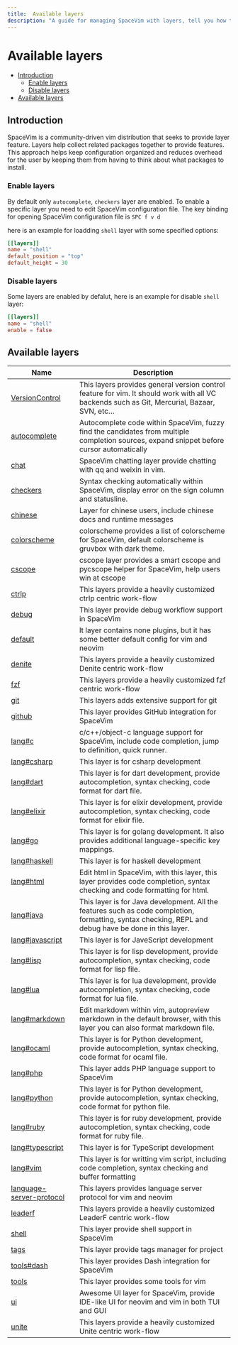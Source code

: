 ```yaml
---
title:  Available layers
description: "A guide for managing SpaceVim with layers, tell you how to enable and disable a layer, also list all available layers in SpaceVim"
---
```


# Available layers

<!-- vim-markdown-toc GFM -->

- [Introduction](#introduction)
  - [Enable layers](#enable-layers)
  - [Disable layers](#disable-layers)
- [Available layers](#available-layers)

<!-- vim-markdown-toc -->

## Introduction

SpaceVim is a community-driven vim distribution that seeks to provide layer feature.
Layers help collect related packages together to provide features.
This approach helps keep configuration organized and reduces overhead for the user by
keeping them from having to think about what packages to install.

### Enable layers

By default only `autocomplete`, `checkers` layer are enabled. To enable a specific layer
you need to edit SpaceVim configuration file. The key binding for opening SpaceVim 
configuration file is `SPC f v d`

here is an example for loadding `shell` layer with some specified options:

```toml
[[layers]]
name = "shell"
default_position = "top"
default_height = 30
```

### Disable layers

Some layers are enabled by defalut, here is an example for disable `shell` layer:

```toml
[[layers]]
name = "shell"
enable = false
```

<!-- SpaceVim layer list start -->

## Available layers

| Name                                                  | Description                                                                                                                                           |
| ----------------------------------------------------- | ----------------------------------------------------------------------------------------------------------------------------------------------------- |
| [VersionControl](VersionControl/)                     | This layers provides general version control feature for vim. It should work with all VC backends such as Git, Mercurial, Bazaar, SVN, etc…           |
| [autocomplete](autocomplete/)                         | Autocomplete code within SpaceVim, fuzzy find the candidates from multiple completion sources, expand snippet before cursor automatically             |
| [chat](chat/)                                         | SpaceVim chatting layer provide chatting with qq and weixin in vim.                                                                                   |
| [checkers](checkers/)                                 | Syntax checking automatically within SpaceVim, display error on the sign column and statusline.                                                       |
| [chinese](chinese/)                                   | Layer for chinese users, include chinese docs and runtime messages                                                                                    |
| [colorscheme](colorscheme/)                           | colorscheme provides a list of colorscheme for SpaceVim, default colorscheme is gruvbox with dark theme.                                              |
| [cscope](cscope/)                                     | cscope layer provides a smart cscope and pycscope helper for SpaceVim, help users win at cscope                                                       |
| [ctrlp](ctrlp/)                                       | This layers provide a heavily customized ctrlp centric work-flow                                                                                      |
| [debug](debug/)                                       | This layer provide debug workflow support in SpaceVim                                                                                                 |
| [default](default/)                                   | lt layer contains none plugins, but it has some better default config for vim and neovim                                                              |
| [denite](denite/)                                     | This layers provide a heavily customized Denite centric work-flow                                                                                     |
| [fzf](fzf/)                                           | This layers provide a heavily customized fzf centric work-flow                                                                                        |
| [git](git/)                                           | This layers adds extensive support for git                                                                                                            |
| [github](github/)                                     | This layer provides GitHub integration for SpaceVim                                                                                                   |
| [lang#c](lang/c/)                                     | c/c++/object-c language support for SpaceVim, include code completion, jump to definition, quick runner.                                              |
| [lang#csharp](lang/csharp/)                           | This layer is for csharp development                                                                                                                  |
| [lang#dart](lang/dart/)                               | This layer is for dart development, provide autocompletion, syntax checking, code format for dart file.                                               |
| [lang#elixir](lang/elixir/)                           | This layer is for elixir development, provide autocompletion, syntax checking, code format for elixir file.                                           |
| [lang#go](lang/go/)                                   | This layer is for golang development. It also provides additional language-specific key mappings.                                                     |
| [lang#haskell](lang/haskell/)                         | This layer is for haskell development                                                                                                                 |
| [lang#html](lang/html/)                               | Edit html in SpaceVim, with this layer, this layer provides code completion, syntax checking and code formatting for html.                            |
| [lang#java](lang/java/)                               | This layer is for Java development. All the features such as code completion, formatting, syntax checking, REPL and debug have be done in this layer. |
| [lang#javascript](lang/javascript/)                   | This layer is for JaveScript development                                                                                                              |
| [lang#lisp](lang/lisp/)                               | This layer is for lisp development, provide autocompletion, syntax checking, code format for lisp file.                                               |
| [lang#lua](lang/lua/)                                 | This layer is for lua development, provide autocompletion, syntax checking, code format for lua file.                                                 |
| [lang#markdown](lang/markdown/)                       | Edit markdown within vim, autopreview markdown in the default browser, with this layer you can also format markdown file.                             |
| [lang#ocaml](lang/ocaml/)                             | This layer is for Python development, provide autocompletion, syntax checking, code format for ocaml file.                                            |
| [lang#php](lang/php/)                                 | This layer adds PHP language support to SpaceVim                                                                                                      |
| [lang#python](lang/python/)                           | This layer is for Python development, provide autocompletion, syntax checking, code format for python file.                                           |
| [lang#ruby](lang/ruby/)                               | This layer is for ruby development, provide autocompletion, syntax checking, code format for ruby file.                                               |
| [lang#typescript](lang/typescript/)                   | This layer is for TypeScript development                                                                                                              |
| [lang#vim](lang/vim/)                                 | This layer is for writting vim script, including code completion, syntax checking and buffer formatting                                               |
| [language-server-protocol](language-server-protocol/) | This layers provides language server protocol for vim and neovim                                                                                      |
| [leaderf](leaderf/)                                   | This layers provide a heavily customized LeaderF centric work-flow                                                                                    |
| [shell](shell/)                                       | This layer provide shell support in SpaceVim                                                                                                          |
| [tags](tags/)                                         | This layer provide tags manager for project                                                                                                           |
| [tools#dash](tools/dash/)                             | This layer provides Dash integration for SpaceVim                                                                                                     |
| [tools](tools/)                                       | This layer provides some tools for vim                                                                                                                |
| [ui](ui/)                                             | Awesome UI layer for SpaceVim, provide IDE-like UI for neovim and vim in both TUI and GUI                                                             |
| [unite](unite/)                                       | This layers provide a heavily customized Unite centric work-flow                                                                                      |

<!-- SpaceVim layer list end -->

<!-- vim:set nowrap: -->
